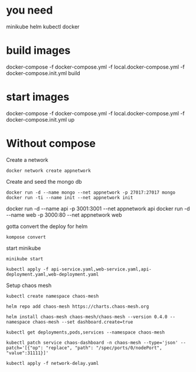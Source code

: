 # you need
minikube
helm
kubectl
docker


# build images
docker-compose -f docker-compose.yml -f local.docker-compose.yml -f docker-compose.init.yml build

# start images
docker-compose -f docker-compose.yml -f local.docker-compose.yml -f docker-compose.init.yml up


# Without compose
Create a network
```
docker network create appnetwork
```
Create and seed the mongo db
```
docker run -d --name mongo --net appnetwork -p 27017:27017 mongo
docker run -ti --name init --net appnetwork init
```

docker run -d --name api -p 3001:3001 --net appnetwork api
docker run -d --name web -p 3000:80 --net appnetwork web

gotta convert the deploy for helm

```
kompose convert
```

start minikube

```
minikube start
```

```
kubectl apply -f api-service.yaml,web-service.yaml,api-deployment.yaml,web-deployment.yaml
```

Setup chaos mesh
```
kubectl create namespace chaos-mesh

helm repo add chaos-mesh https://charts.chaos-mesh.org

helm install chaos-mesh chaos-mesh/chaos-mesh --version 0.4.0 --namespace chaos-mesh --set dashboard.create=true
 
kubectl get deployments,pods,services --namespace chaos-mesh

kubectl patch service chaos-dashboard -n chaos-mesh --type='json' --patch='[{"op": "replace", "path": "/spec/ports/0/nodePort", "value":31111}]'

kubectl apply -f network-delay.yaml
```
